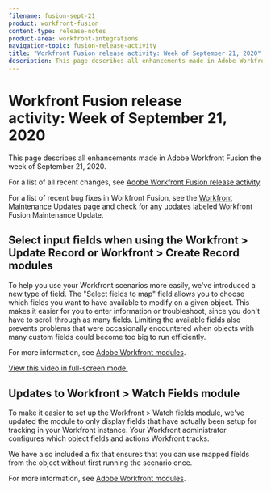 ```yaml
---
filename: fusion-sept-21
product: workfront-fusion
content-type: release-notes
product-area: workfront-integrations
navigation-topic: fusion-release-activity
title: "Workfront Fusion release activity: Week of September 21, 2020"
description: This page describes all enhancements made in Adobe Workfront Fusion the week of September 21, 2020.
---
```


# Workfront Fusion release activity:&nbsp;Week of September 21, 2020

This page describes all enhancements made in Adobe Workfront Fusion the week of September 21, 2020.

For a list of all recent changes, see [Adobe Workfront Fusion release activity](../../../../../product-announcements/product-releases/fusion-release-activity/fusion-release-activity.md).

For a list of recent bug fixes in Workfront Fusion, see the [Workfront Maintenance Updates](https://one.workfront.com/s/article/Workfront-Maintenance-Updates-1882317350) page and check for any updates labeled Workfront Fusion Maintenance Update.

## Select input fields when using the Workfront > Update Record or Workfront > Create Record modules

To help you use your Workfront scenarios more easily, we've introduced a new type of field. The "Select fields to map" field allows you to choose which fields you want to have available to modify on a given object. This makes it easier for you to enter information or troubleshoot, since you don't have to scroll through as many fields. Limiting the available fields also prevents problems that were occasionally encountered when objects with many custom fields could become too big to run efficiently.

For more information, see [Adobe Workfront modules](../../../../../workfront-fusion/apps-and-their-modules/workfront-modules.md).

<!--WRITER
<iframe class="vimeo-player_0" src="assets/462776752?" frameborder="0" allowfullscreen="1" width="560px" height="315px"></iframe>
-->

[View this video in full-screen mode.](https://vimeo.com/462776752/b869edeb69)

## Updates to Workfront > Watch Fields module

To make it easier to set up the Workfront > Watch fields module, we've updated the module to only display fields that have actually been setup for tracking in your Workfront instance. Your Workfront administrator configures which object fields and actions Workfront tracks.

We have also included a fix that ensures that you can use mapped fields from the object without first running the scenario once.

For more information, see [Adobe Workfront modules](../../../../../workfront-fusion/apps-and-their-modules/workfront-modules.md).
